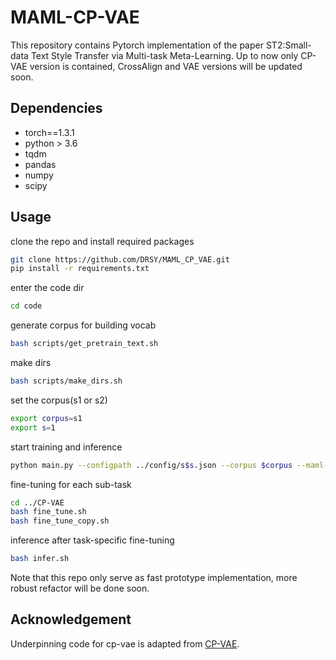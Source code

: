 # MAML-CP-VAE
This repository contains Pytorch implementation of the paper ST2:Small-data Text Style Transfer via Multi-task Meta-Learning. Up to now only CP-VAE version is contained, CrossAlign and VAE versions will be 
updated soon.

## Dependencies
- torch==1.3.1
- python > 3.6
- tqdm
- pandas
- numpy
- scipy

## Usage
clone the repo and install required packages
```bash
git clone https://github.com/DRSY/MAML_CP_VAE.git
pip install -r requirements.txt
```
enter the code dir
```bash
cd code
```
generate corpus for building vocab
```bash
bash scripts/get_pretrain_text.sh
```
make dirs
```bash
bash scripts/make_dirs.sh
```
set the corpus(s1 or s2)
```bash
export corpus=s1
export s=1
```
start training and inference
```bash
python main.py --configpath ../config/s$s.json --corpus $corpus --maml-epochs 20 --transfer-epochs 0 --epochs-per-val 5 --maml-batch-size 8 --sub-batch-size --train-batch-size 16 --device-idx 0
```
fine-tuning for each sub-task
```bash
cd ../CP-VAE
bash fine_tune.sh
bash fine_tune_copy.sh
```
inference after task-specific fine-tuning
```bash
bash infer.sh
```
Note that this repo only serve as fast prototype implementation, more robust refactor will be done soon.

## Acknowledgement
Underpinning code for cp-vae is adapted from [CP-VAE](https://github.com/BorealisAI/CP-VAE).